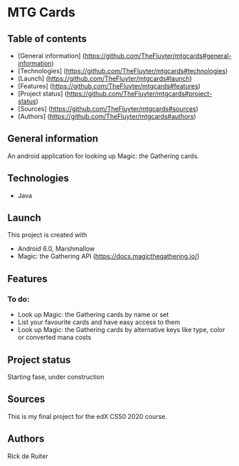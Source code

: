 # MTG Cards

## Table of contents
* [General information] (https://github.com/TheFluyter/mtgcards#general-information)
* [Technologies] (https://github.com/TheFluyter/mtgcards#technologies)
* [Launch] (https://github.com/TheFluyter/mtgcards#launch)
* [Features] (https://github.com/TheFluyter/mtgcards#features)
* [Project status] (https://github.com/TheFluyter/mtgcards#project-status)
* [Sources] (https://github.com/TheFluyter/mtgcards#sources)
* [Authors] (https://github.com/TheFluyter/mtgcards#authors)

## General information
An android application for looking up Magic: the Gathering cards. 

## Technologies
* Java

## Launch
This project is created with
* Android 6.0, Marshmallow
* Magic: the Gathering API (https://docs.magicthegathering.io/)

## Features
### To do:
* Look up Magic: the Gathering cards by name or set
* List your favourite cards and have easy access to them
* Look up Magic: the Gathering cards by alternative keys like type, color or converted mana costs

## Project status
Starting fase, under construction

## Sources
This is my final project for the edX CS50 2020 course.

## Authors
Rick de Ruiter
